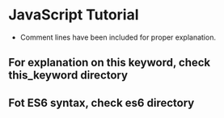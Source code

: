 # JavaScript Tutorial
- Comment lines have been included for proper explanation.

## For explanation on this keyword, check this_keyword directory

## Fot ES6 syntax, check es6 directory